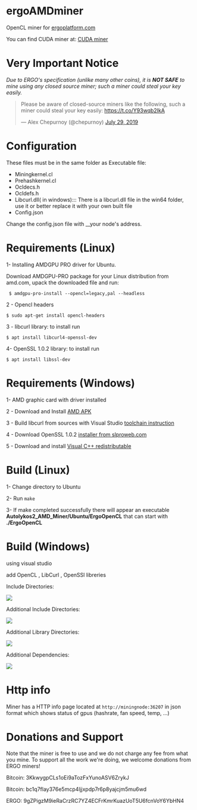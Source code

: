 # ergoAMDminer
OpenCL miner for [ergoplatform.com](https://github.com/ergoplatform)

You can find CUDA miner at:  [CUDA miner](https://github.com/mhssamadani/Autolykos2_NV_Miner)
# Very Important Notice
*Due to ERGO's specification (unlike many other coins), it is __NOT SAFE__ to mine using any closed source miner; such a miner could steal your key easily.*
<blockquote class="twitter-tweet"><p lang="en" dir="ltr">Please be aware of closed-source miners like the following, such a miner could steal your key easily: <a href="https://t.co/Y93wqb2IkA">https://t.co/Y93wqb2IkA</a></p>&mdash; Alex Chepurnoy (@chepurnoy) <a href="https://twitter.com/chepurnoy/status/1155901160915701760?ref_src=twsrc%5Etfw">July 29, 2019</a></blockquote>

# Configuration
These files must be in the same folder as Executable file:
  * Miningkernel.cl
  * Prehashkernel.cl
  * Ocldecs.h
  * Ocldefs.h
  * Libcurl.dll( in windows)::: There is a libcurl.dll file in the win64 folder, use it or better replace it with your own built file
  * Config.json
  
 Change the config.json file with __your node's address. 
  
 # Requirements (Linux)
 
  1- Installing AMDGPU PRO driver for Ubuntu.
  
  Download AMDGPU-PRO package for your Linux distribution from amd.com, upack the downloaded file and run: 
  
     $ amdgpu-pro-install --opencl=legacy,pal --headless
  
  2 - Opencl headers
  
    $ sudo apt-get install opencl-headers
  
  3 - libcurl library: to install run
  
    $ apt install libcurl4-openssl-dev
  
  4- OpenSSL 1.0.2 library: to install run
  
    $ apt install libssl-dev
  
 # Requirements (Windows)
 
 1- AMD graphic card with driver installed
 
 2 - Download and Install [AMD APK](amd-dev.wpengine.netdna-cdn.com/app-sdk/installers/APPSDKInstaller/3.0.130.135-GA/full/AMD-APP-SDKInstaller-v3.0.130.135-GA-windows-F-x64.exe)
 
 3 - Build libcurl from sources with Visual Studio [toolchain instruction](https://medium.com/@chuy.max/compile-libcurl-on-windows-with-visual-studio-2017-x64-and-ssl-winssl-cff41ac7971d) 
 
 4 - Download OpenSSL 1.0.2 [installer from slproweb.com](https://slproweb.com/download/Win64OpenSSL-1_0_2t.exe)
 
 5 - Download and install [Visual C++ redistributable](https://aka.ms/vs/16/release/vc_redist.x64.exe)
 
 # Build (Linux)
 
 
1- Change directory to Ubuntu
 
2- Run `make` 

3- If make completed successfully there will appear an executable **Autolykos2_AMD_Miner/Ubuntu/ErgoOpenCL** that can start with **./ErgoOpenCL** 
 
 
# Build (Windows)
using visual studio

add OpenCL , LibCurl , OpenSSl libreries

Include Directories:

![](https://github.com/mhssamadani/Autolykos2_AMD_Miner/blob/master/img/includeDir.png)


Additional Include Directories:

![](https://github.com/mhssamadani/Autolykos2_AMD_Miner/blob/master/img/AddInc.png)



Additional Library Directories:


![](https://github.com/mhssamadani/Autolykos2_AMD_Miner/blob/master/img/AddLib.png)



Additional Dependencies:


![](https://github.com/mhssamadani/Autolykos2_AMD_Miner/blob/master/img/AddDep.png)



# Http info
Miner has a HTTP info page located at `http://miningnode:36207` in json format which shows status of gpus (hashrate, fan speed, temp, ...)

# Donations and Support

Note that the miner is free to use and we do not charge any fee from what you mine.
To support all the work we're doing, we welcome donations from ERGO miners!

Bitcoin: 3KkwygpCLs1oEi9aTozFxYunoASV6ZrykJ

Bitcoin: bc1q7flay376e5mcp4ljjxpdp7r6p8yajcjm5mu6wd

ERGO: 9gZPigzM9ieRaCrzRC7YZ4ECFrKmrKuazUoT5U6fcnVoY6YbHN4

